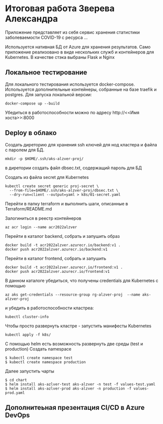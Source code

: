 # Итоговая работа Зверева Александра

Приложение представляет из себя сервис хранения статистики
заболеваемости COVID-19 c ресурса ...

Используется нативная БД от Azure для хранения результатов.
Само приложение реализовано в виде нескольких служб и контейнеров
для Kubernetes. В качестве стэка выбраны Flask и Nginx

## Локальное тестирование

Для локального тестирования используется docker-compose.
Используется дополнительные контейнеры, собранные на базе
traefik и postgres.
Для запуска локальной версии:
```
docker-compose up --build
```
Убедиться в работоспособности можно по адресу http://<<Имя хоста>>:8000

## Deploy в облако

Создать диреторию для хранения ssh ключей для нод кластера и файла с
паролем для БД.

```console
mkdir -p $HOME/.ssh/aks-alzver-proj/
```
в диретории создать файл dbsec.txt, содержащий пароль для БД

Создать из файла secret для Kubernetes
```console
kubectl create secret generic proj-secret \ 
  --from-file=$HOME/.ssh/aks-alzver-proj/dbsec.txt \
  --dry-run=client --output=yaml > k8s/01-secret.yaml
```

Перейти в папку terraform и выполнить шаги, описанные в Terraform/README.md


Залогиниться в реестр контейнеров
```
az acr login --name acr2022alzver
```

Перейти в каталог backend, собрать и запушить образ
```
docker build -t acr2022alzver.azurecr.io/backend:v1 .
docker push acr2022alzver.azurecr.io/backend:v1
```

Перейти в каталог frontend, собрать и запушить
```
docker build -t acr2022alzver.azurecr.io/frontend:v1 .
docker push acr2022alzver.azurecr.io/frontend:v1
```

В данном каталоге убедиться, что получены credentials для Kubernetes
с помощью
```
az aks get-credentials --resource-group rg-alzver-proj  --name aks-alzver-proj
```
и убедить в работоспособности кластреа:
```
kubectl cluster-info
```
Чтобы просто развернуть кластре - запустить манифесты Kubernetes
```
kubectl apply -f k8s/
```

С помощью helm есть возможность развернуть две среды (test и production)
Создать namespace
```console
$ kubectl create namespace test
$ kubectl create namespace production
```

Далее запустить чарты
```console
$ cd chart
$ helm install aks-azlver-test aks-alzver -n test -f values-test.yaml
$ helm install aks-azlver-prod aks-alzver -n production -f values-prod.yaml
```
## Дополнитеьная презентация CI/CD в Azure DevOps
